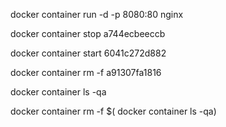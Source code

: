 docker container run -d -p 8080:80 nginx

docker container stop a744ecbeeccb

docker container start 6041c272d882

docker container rm -f a91307fa1816

docker container ls -qa

docker container rm -f $( docker container ls -qa)